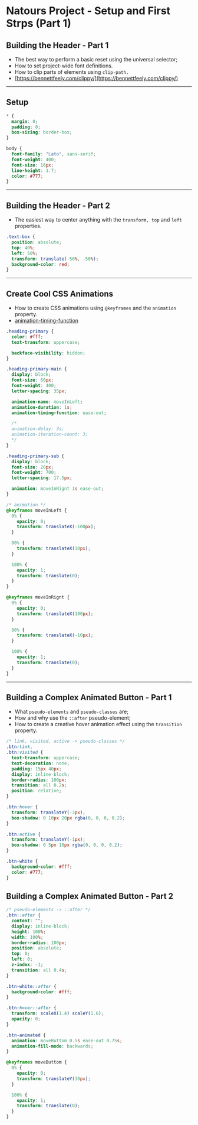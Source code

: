 # Natours Project - Setup and First Strps (Part 1)

## Building the Header - Part 1

- The best way to perform a basic reset using the universal selector;
- How to set project-wide font definitions.
- How to clip parts of elements using `clip-path.`
- [https://bennettfeely.com/clippy/](https://bennettfeely.com/clippy/)

---

## Setup

```css
* {
  margin: 0;
  padding: 0;
  box-sizing: border-box;
}

body {
  font-family: "Lato", sans-serif;
  font-weight: 400;
  font-size: 16px;
  line-height: 1.7;
  color: #777;
}
```

---

## Building the Header - Part 2

- The easiest way to center anything with the `transform, top` and `left` properties.

```css
.text-box {
  position: absolute;
  top: 40%;
  left: 50%;
  transform: translate(-50%, -50%);
  background-color: red;
}
```

---

## Create Cool CSS Animations

- How to create CSS animations using `@keyframes` and the `animation` property.
- [animation-timing-function](https://developer.mozilla.org/en-US/docs/Web/CSS/animation-timing-function)

```css
.heading-primary {
  color: #fff;
  text-transform: uppercase;

  backface-visibility: hidden;
}

.heading-primary-main {
  display: block;
  font-size: 60px;
  font-weight: 400;
  letter-spacing: 35px;

  animation-name: moveInLeft;
  animation-duration: 1s;
  animation-timing-function: ease-out;

  /*
  animation-delay: 3s;
  animation-iteration-count: 3;
  */
}

.heading-primary-sub {
  display: block;
  font-size: 20px;
  font-weight: 700;
  letter-spacing: 17.5px;

  animation: moveInRignt 1s ease-out;
}

/* animation */
@keyframes moveInLeft {
  0% {
    opacity: 0;
    transform: translateX(-100px);
  }

  80% {
    transform: translateX(10px);
  }

  100% {
    opacity: 1;
    transform: translate(0);
  }
}

@keyframes moveInRignt {
  0% {
    opacity: 0;
    transform: translateX(100px);
  }

  80% {
    transform: translateX(-10px);
  }

  100% {
    opacity: 1;
    transform: translate(0);
  }
}
```

---

## Building a Complex Animated Button - Part 1

- What `pseudo-elements` and `pseudo-classes` are;
- How and why use the `::after` pseudo-element;
- How to create a creative hover animation effect using the `transition` property.

```css
/* link, visited, active -> pseudo-classes */
.btn:link,
.btn:visited {
  text-transform: uppercase;
  text-decoration: none;
  padding: 15px 40px;
  display: inline-block;
  border-radius: 100px;
  transition: all 0.2s;
  position: relative;
}

.btn:hover {
  transform: translateY(-3px);
  box-shadow: 0 10px 20px rgba(0, 0, 0, 0.2);
}

.btn:active {
  transform: translateY(-1px);
  box-shadow: 0 5px 10px rgba(0, 0, 0, 0.2);
}

.btn-white {
  background-color: #fff;
  color: #777;
}
```

## Building a Complex Animated Button - Part 2

```css
/* pseudo-elements -> ::after */
.btn::after {
  content: "";
  display: inline-block;
  height: 100%;
  width: 100%;
  border-radius: 100px;
  position: absolute;
  top: 0;
  left: 0;
  z-index: -1;
  transition: all 0.4s;
}

.btn-white::after {
  background-color: #fff;
}

.btn:hover::after {
  transform: scaleX(1.4) scaleY(1.6);
  opacity: 0;
}

.btn-animated {
  animation: moveButtom 0.5s ease-out 0.75s;
  animation-fill-mode: backwards;
}

@keyframes moveButtom {
  0% {
    opacity: 0;
    transform: translateY(30px);
  }

  100% {
    opacity: 1;
    transform: translate(0);
  }
}
```
